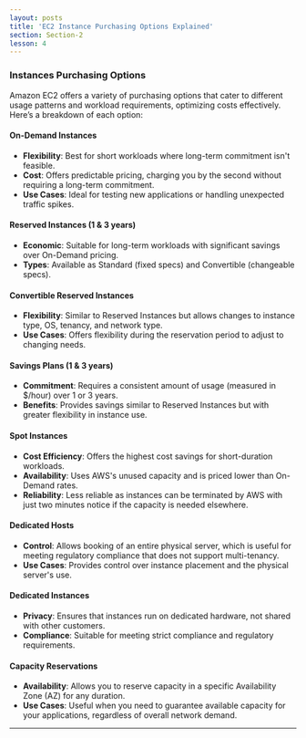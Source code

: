 ```yaml
---
layout: posts
title: 'EC2 Instance Purchasing Options Explained'
section: Section-2
lesson: 4
---
```


### Instances Purchasing Options

Amazon EC2 offers a variety of purchasing options that cater to different usage patterns and workload requirements, optimizing costs effectively. Here’s a breakdown of each option:

#### On-Demand Instances

- **Flexibility**: Best for short workloads where long-term commitment isn't feasible.
- **Cost**: Offers predictable pricing, charging you by the second without requiring a long-term commitment.
- **Use Cases**: Ideal for testing new applications or handling unexpected traffic spikes.

<!-- pagebreak -->

#### Reserved Instances (1 & 3 years)

- **Economic**: Suitable for long-term workloads with significant savings over On-Demand pricing.
- **Types**: Available as Standard (fixed specs) and Convertible (changeable specs).

<!-- pagebreak -->

#### Convertible Reserved Instances

- **Flexibility**: Similar to Reserved Instances but allows changes to instance type, OS, tenancy, and network type.
- **Use Cases**: Offers flexibility during the reservation period to adjust to changing needs.

<!-- pagebreak -->

#### Savings Plans (1 & 3 years)

- **Commitment**: Requires a consistent amount of usage (measured in $/hour) over 1 or 3 years.
- **Benefits**: Provides savings similar to Reserved Instances but with greater flexibility in instance use.

<!-- pagebreak -->

#### Spot Instances

- **Cost Efficiency**: Offers the highest cost savings for short-duration workloads.
- **Availability**: Uses AWS's unused capacity and is priced lower than On-Demand rates.
- **Reliability**: Less reliable as instances can be terminated by AWS with just two minutes notice if the capacity is needed elsewhere.

<!-- pagebreak -->

#### Dedicated Hosts

- **Control**: Allows booking of an entire physical server, which is useful for meeting regulatory compliance that does not support multi-tenancy.
- **Use Cases**: Provides control over instance placement and the physical server's use.

<!-- pagebreak -->

#### Dedicated Instances

- **Privacy**: Ensures that instances run on dedicated hardware, not shared with other customers.
- **Compliance**: Suitable for meeting strict compliance and regulatory requirements.

<!-- pagebreak -->

#### Capacity Reservations

- **Availability**: Allows you to reserve capacity in a specific Availability Zone (AZ) for any duration.
- **Use Cases**: Useful when you need to guarantee available capacity for your applications, regardless of overall network demand.

---
